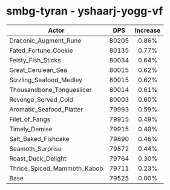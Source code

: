 # smbg-tyran - yshaarj-yogg-vf
| Actor | DPS | Increase |
|---|:---:|:---:|
|Draconic_Augment_Rune|80205|0.86%|
|Fated_Fortune_Cookie|80135|0.77%|
|Feisty_Fish_Sticks|80034|0.64%|
|Great_Cerulean_Sea|80015|0.62%|
|Sizzling_Seafood_Medley|80015|0.62%|
|Thousandbone_Tongueslicer|80014|0.61%|
|Revenge_Served_Cold|80003|0.60%|
|Aromatic_Seafood_Platter|79993|0.59%|
|Filet_of_Fangs|79915|0.49%|
|Timely_Demise|79915|0.49%|
|Salt_Baked_Fishcake|79890|0.46%|
|Seamoth_Surprise|79872|0.44%|
|Roast_Duck_Delight|79764|0.30%|
|Thrice_Spiced_Mammoth_Kabob|79711|0.23%|
|Base|79525|0.00%|
